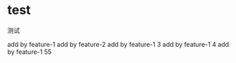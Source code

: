 # test
测试

add by feature-1
add by feature-2
add by feature-1 3
add by feature-1 4
add by feature-1 55
